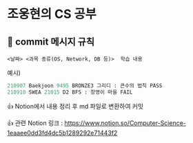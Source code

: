 # 조웅현의 CS 공부

## 🍕 commit 메시지 규칙

`<날짜> <과목 종류(OS, Network, DB 등)>  학습 내용`  

예시)

```python
210907 Baekjoon 9495 BRONZE3 그리디 : 큰수의 법칙 PASS
210910 SWEA 21015 D2 BFS : 창영이 마을 FAIL
```

👍 Notion에서 내용 정리 후 md 파일로 변환하여 커밋

👍 관련 Notion 링크 : https://www.notion.so/Computer-Science-1eaaee0dd3fd4dc5b1289292e71443f2



